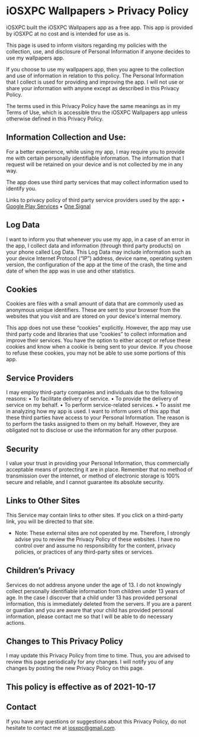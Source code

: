 # iOSXPC Wallpapers > Privacy Policy

iOSXPC built the iOSXPC Wallpapers app as a free app. This app is provided by iOSXPC at no cost and is intended for use as is.

This page is used to inform visitors regarding my policies with the collection, use, and disclosure of Personal Information if anyone decides to use my wallpapers app.

If you choose to use my wallpapers app, then you agree to the collection and use of information in relation to this policy. The Personal Information that I collect is used for providing and improving the app. I will not use or share your information with anyone except as described in this Privacy Policy.

The terms used in this Privacy Policy have the same meanings as in my Terms of Use, which is accessible thru the iOSXPC Wallpapers app unless otherwise defined in this Privacy Policy.

## Information Collection and Use:
For a better experience, while using my app, I may require you to provide me with certain personally identifiable information. The information that I request will be retained on your device and is not collected by me in any way.

The app does use third party services that may collect information used to identify you.

Links to privacy policy of third party service providers used by the app:
• [Google Play Services](https://policies.google.com/privacy)
• [One Signal](https://onesignal.com/privacy_policy)

## Log Data
I want to inform you that whenever you use my app, in a case of an error in the app, I collect data and information (through third party products) on your phone called Log Data. This Log Data may include information such as your device Internet Protocol (“IP”) address, device name, operating system version, the configuration of the app at the time of the crash, the time and date of when the app was in use and other statistics.

## Cookies
Cookies are files with a small amount of data that are commonly used as anonymous unique identifiers. These are sent to your browser from the websites that you visit and are stored on your device's internal memory.

This app does not use these “cookies” explicitly. However, the app may use third party code and libraries that use “cookies” to collect information and improve their services. You have the option to either accept or refuse these cookies and know when a cookie is being sent to your device. If you choose to refuse these cookies, you may not be able to use some portions of this app.

## Service Providers
I may employ third-party companies and individuals due to the following reasons:
• To facilitate delivery of service.
• To provide the delivery of service on my behalf.
• To perform service-related services.
• To assist me in analyzing how my app is used.
I want to inform users of this app that these third parties have access to your Personal Information. The reason is to perform the tasks assigned to them on my behalf. However, they are obligated not to disclose or use the information for any other purpose.

## Security
I value your trust in providing your Personal Information, thus commercially acceptable means of protecting it are in place. Remember that no method of transmission over the internet, or method of electronic storage is 100% secure and reliable, and I cannot guarantee its absolute security.

## Links to Other Sites
This Service may contain links to other sites. If you click on a third-party link, you will be directed to that site.
* Note: These external sites are not operated by me. Therefore, I strongly advise you to review the Privacy Policy of these websites. I have no control over and assume no responsibility for the content, privacy policies, or practices of any third-party sites or services.

## Children’s Privacy
Services do not address anyone under the age of 13. I do not knowingly collect personally identifiable information from children under 13 years of age. In the case I discover that a child under 13 has provided personal information, this is immediately deleted from the servers. If you are a parent or guardian and you are aware that your child has provided personal information, please contact me so that I will be able to do necessary actions.

## Changes to This Privacy Policy
I may update this Privacy Policy from time to time. Thus, you are advised to review this page periodically for any changes. I will notify you of any changes by posting the new Privacy Policy on this page.

## This policy is effective as of 2021-10-17

## Contact
If you have any questions or suggestions about this Privacy Policy, do not hesitate to contact me at [iosxpc@gmail.com](mailto:iosxpc@gmail.com).
